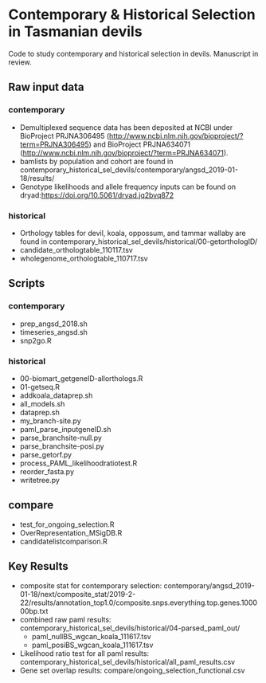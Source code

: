 # Contemporary & Historical Selection in Tasmanian devils
Code to study contemporary and historical selection in devils. Manuscript in review. 

## Raw input data
### contemporary 
- Demultiplexed sequence data has been deposited at NCBI under BioProject PRJNA306495 (http://www.ncbi.nlm.nih.gov/bioproject/?term=PRJNA306495) and BioProject PRJNA634071 (http://www.ncbi.nlm.nih.gov/bioproject/?term=PRJNA634071). 
- bamlists by population and cohort are found in 
contemporary_historical_sel_devils/contemporary/angsd_2019-01-18/results/
- Genotype likelihoods and allele frequency inputs can be found on dryad:https://doi.org/10.5061/dryad.jq2bvq872 

### historical
- Orthology tables for devil, koala, oppossum, and tammar wallaby are found in 
contemporary_historical_sel_devils/historical/00-getorthologID/
- candidate_orthologtable_110117.tsv
- wholegenome_orthologtable_110717.tsv

## Scripts
### contemporary
- prep_angsd_2018.sh
- timeseries_angsd.sh
- snp2go.R

### historical 
- 00-biomart_getgeneID-allorthologs.R
- 01-getseq.R
- addkoala_dataprep.sh
- all_models.sh
- dataprep.sh
- my_branch-site.py
- paml_parse_inputgeneID.sh
- parse_branchsite-null.py
- parse_branchsite-posi.py
- parse_getorf.py
- process_PAML_likelihoodratiotest.R
- reorder_fasta.py
- writetree.py 

## compare
- test_for_ongoing_selection.R
- OverRepresentation_MSigDB.R
- candidatelistcomparison.R

## Key Results 
- composite stat for contemporary selection: contemporary/angsd_2019-01-18/next/composite_stat/2019-2-22/results/annotation_top1.0/composite.snps.everything.top.genes.100000bp.txt 
- combined raw paml results: 
contemporary_historical_sel_devils/historical/04-parsed_paml_out/
	-  paml_nullBS_wgcan_koala_111617.tsv 
	- paml_posiBS_wgcan_koala_111617.tsv
- Likelihood ratio test for all paml results: contemporary_historical_sel_devils/historical/all_paml_results.csv 
- Gene set overlap results: compare/ongoing_selection_functional.csv 

